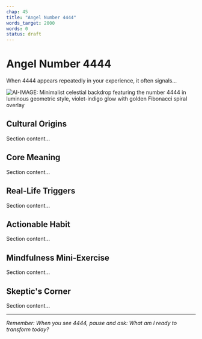 ```yaml
---
chap: 45
title: "Angel Number 4444"
words_target: 2000
words: 0
status: draft
---
```


# Angel Number 4444

When 4444 appears repeatedly in your experience, it often signals...

![AI-IMAGE: Minimalist celestial backdrop featuring the number 4444 in luminous geometric style, violet-indigo glow with golden Fibonacci spiral overlay]()

## Cultural Origins

Section content...

## Core Meaning

Section content...

## Real-Life Triggers

Section content...

## Actionable Habit

Section content...

## Mindfulness Mini-Exercise

Section content...

## **Skeptic's Corner**

Section content...

---

*Remember: When you see 4444, pause and ask: What am I ready to transform today?*
